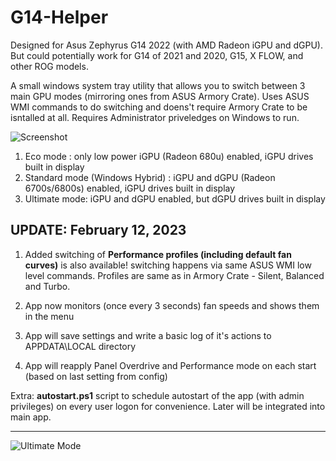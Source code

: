 # G14-Helper

Designed for Asus Zephyrus G14 2022 (with AMD Radeon iGPU and dGPU). But could potentially work for G14 of 2021 and 2020, G15, X FLOW, and other ROG models.

A small windows system tray utility that allows you to switch between 3 main GPU modes (mirroring ones from ASUS Armory Crate). Uses  ASUS WMI commands to do switching and doens't require Armory Crate to be isntalled at all. Requires Administrator priveledges on Windows to run.

![Screenshot](https://github.com/seerge/g14-helper/blob/main/g14-helper.png)

1. Eco mode : only low power iGPU (Radeon 680u) enabled, iGPU drives built in display
2. Standard mode (Windows Hybrid) : iGPU and dGPU (Radeon 6700s/6800s) enabled, iGPU drives built in display
3. Ultimate mode: iGPU and dGPU enabled, but dGPU drives built in display

## UPDATE: February 12, 2023

1. Added switching of **Performance profiles (including default fan curves)** is also available! switching happens via same ASUS WMI low level commands. Profiles are same as in Armory Crate - Silent, Balanced and Turbo.

2. App now monitors (once every 3 seconds) fan speeds and shows them in the menu

3. App will save settings and write a basic log of it's actions to APPDATA\LOCAL directory

4. App will reapply Panel Overdrive and Performance mode on each start (based on last setting from config)

Extra: **autostart.ps1** script to schedule autostart of the app (with admin privileges) on every user logon for convenience. Later will be integrated into main app.

--------
![Ultimate Mode](https://github.com/seerge/g14-helper/blob/main/ultimate.png)
